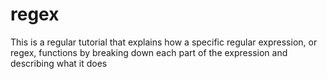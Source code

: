 # regex
This is a regular tutorial that explains how a specific regular expression, or regex, functions by breaking down each part of the expression and describing what it does
